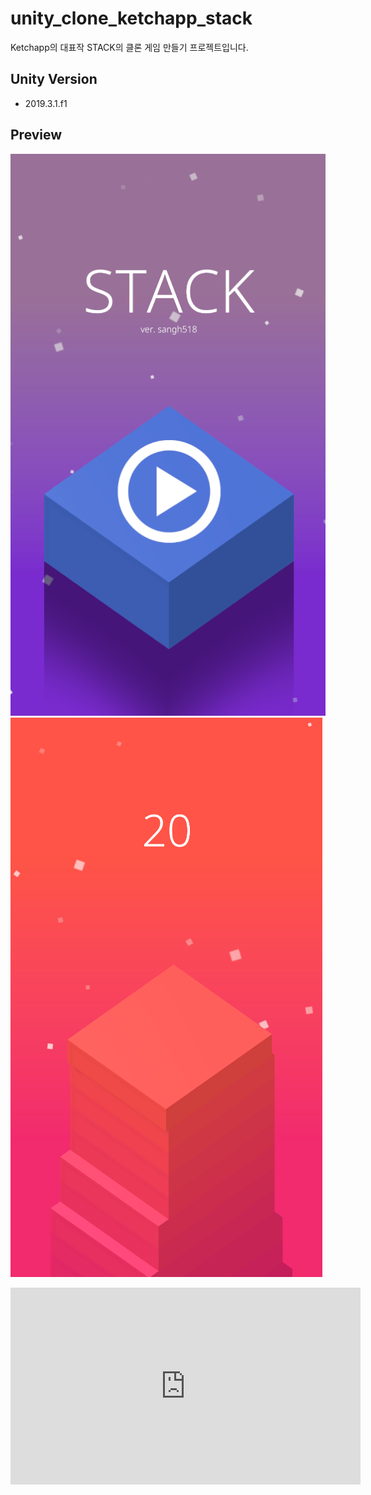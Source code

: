 # unity_clone_ketchapp_stack
Ketchapp의 대표작 STACK의 클론 게임 만들기 프로젝트입니다.

## Unity Version
- 2019.3.1.f1

## Preview

![이미지1](Images/sample_image_0.png)
![이미지2](Images/sample_image_1.png)


<iframe width="560" height="315" src="https://www.youtube.com/embed/mprBIx5wLXE" frameborder="0" allow="accelerometer; autoplay; encrypted-media; gyroscope; picture-in-picture" allowfullscreen></iframe>
